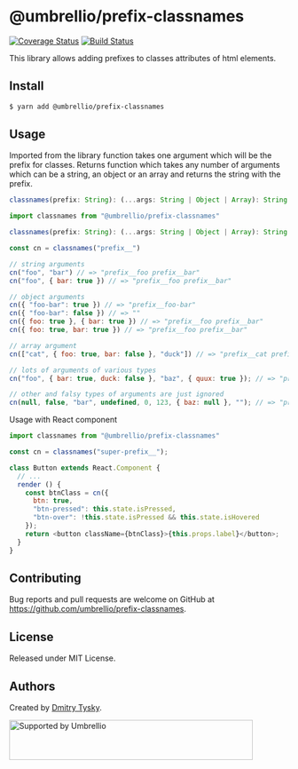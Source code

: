 # @umbrellio/prefix-classnames

[![Coverage Status](https://coveralls.io/repos/github/umbrellio/prefix-classnames/badge.svg?branch=master)](https://coveralls.io/github/umbrellio/prefix-classnames?branch=master)
[![Build Status](https://travis-ci.com/umbrellio/prefix-classnames.svg?branch=master)](https://travis-ci.com/umbrellio/prefix-classnames)

This library allows adding prefixes to classes attributes of html elements.

## Install

```sh
$ yarn add @umbrellio/prefix-classnames
```

## Usage

Imported from the library function takes one argument which will be the prefix for classes. Returns function which takes any number of arguments which can be a string, an object or an array and returns the string with the prefix.

```js
classnames(prefix: String): (...args: String | Object | Array): String => result
```

```js
import classnames from "@umbrellio/prefix-classnames"

classnames(prefix: String): (...args: String | Object | Array): String => result

const cn = classnames("prefix__")

// string arguments
cn("foo", "bar") // => "prefix__foo prefix__bar"
cn("foo", { bar: true }) // => "prefix__foo prefix__bar"

// object arguments
cn({ "foo-bar": true }) // => "prefix__foo-bar"
cn({ "foo-bar": false }) // => ""
cn({ foo: true }, { bar: true }) // => "prefix__foo prefix__bar"
cn({ foo: true, bar: true }) // => "prefix__foo prefix__bar"

// array argument
cn(["cat", { foo: true, bar: false }, "duck"]) // => "prefix__cat prefix__foo prefix__duck"

// lots of arguments of various types
cn("foo", { bar: true, duck: false }, "baz", { quux: true }); // => "prefix__foo prefix__bar prefix__baz prefix__quux"

// other and falsy types of arguments are just ignored
cn(null, false, "bar", undefined, 0, 123, { baz: null }, ""); // => "prefix__bar"
```

Usage with React component

```js
import classnames from "@umbrellio/prefix-classnames"

const cn = classnames("super-prefix__");

class Button extends React.Component {
  // ...
  render () {
    const btnClass = cn({
      btn: true,
      "btn-pressed": this.state.isPressed,
      "btn-over": !this.state.isPressed && this.state.isHovered
    });
    return <button className={btnClass}>{this.props.label}</button>;
  }
}
```

## Contributing

Bug reports and pull requests are welcome on GitHub at https://github.com/umbrellio/prefix-classnames.

## License

Released under MIT License.

## Authors

Created by [Dmitry Tysky](https://github.com/tysky).

<a href="https://github.com/umbrellio/">
<img style="float: left;" src="https://umbrellio.github.io/Umbrellio/supported_by_umbrellio.svg" alt="Supported by Umbrellio" width="439" height="72">
</a>


